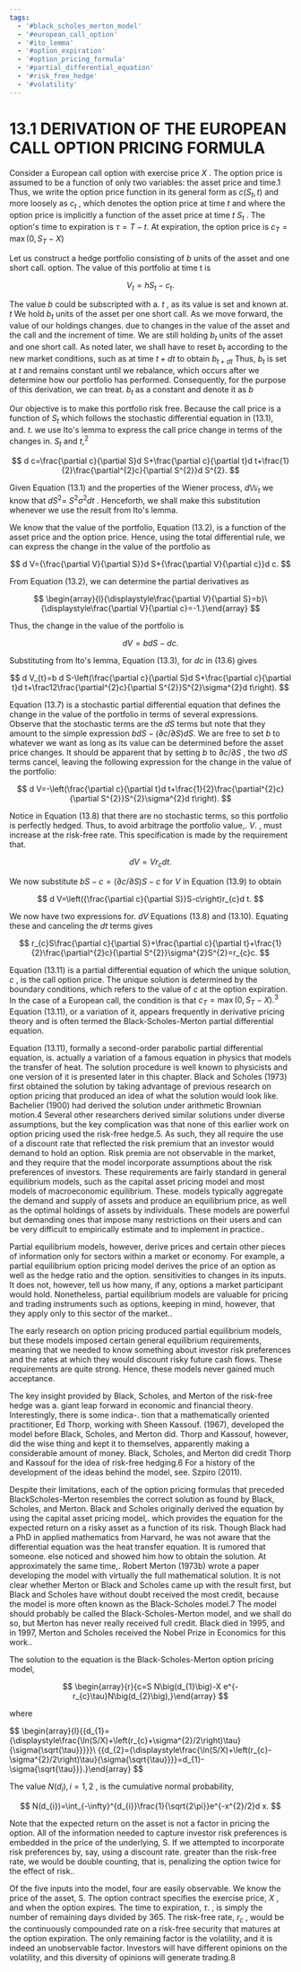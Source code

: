 ```yaml
---
tags:
  - '#black_scholes_merton_model'
  - '#european_call_option'
  - '#ito_lemma'
  - '#option_expiration'
  - '#option_pricing_formula'
  - '#partial_differential_equation'
  - '#risk_free_hedge'
  - '#volatility'
---
```

# 13.1 DERIVATION OF THE EUROPEAN CALL OPTION PRICING FORMULA

Consider a European call option with exercise price $X$ . The option price is assumed to be a function of only two variables: the asset price and time.1 Thus, we write the option price function in its general form as $c(S_{t},t)$ and more loosely as $c_{t}$ , which denotes the option price at time $t$ and where the option price is implicitly a function of the asset price at time $t$ $S_{t}$ . The option's time to expiration is $\tau=T-t.$ At expiration, the option price is $c_{T}=\operatorname*{max}\bigl(0,S_{T}-X\bigr)$

Let us construct a hedge portfolio consisting of $b$ units of the asset and one short call. option. The value of this portfolio at time t is

$$
V_{t}=h S_{t}-c_{t}.
$$

The value $b$ could be subscripted with a. $t$ , as its value is set and known at. $t$ We hold $b_{t}$ units of the asset per one short call. As we move forward, the value of our holdings changes. due to changes in the value of the asset and the call and the increment of time. We are still holding $b_{t}$ units of the asset and one short call. As noted later, we shall have to reset $b_{t}$ according to the new market conditions, such as at time $t+d t$ to obtain $b_{t+d t}$ Thus, $b_{t}$ is set at $t$ and remains constant until we rebalance, which occurs after we determine how our portfolio has performed. Consequently, for the purpose of this derivation, we can treat. $b_{t}$ as a constant and denote it as $b$

Our objective is to make this portfolio risk free. Because the call price is a function of $S_{t}$ which follows the stochastic differential equation in (13.1), and. $t.$ we use Ito's lemma to express the call price change in terms of the changes in. $S_{t}$ and ${t,}^{2}$

$$
d c=\frac{\partial c}{\partial S}d S+\frac{\partial c}{\partial t}d t+\frac{1}{2}\frac{\partial^{2}c}{\partial S^{2}}d S^{2}.
$$

Given Equation (13.1) and the properties of the Wiener process, $d\mathbb{W}_{t}$ we know that $d S^{2}=$ $S^{2}\sigma^{2}d t$ . Henceforth, we shall make this substitution whenever we use the result from Ito's lemma.

We know that the value of the portfolio, Equation (13.2), is a function of the asset price and the option price. Hence, using the total differential rule, we can express the change in the value of the portfolio as

$$
d V={\frac{\partial V}{\partial S}}d S+{\frac{\partial V}{\partial c}}d c.
$$

From Equation (13.2), we can determine the partial derivatives as

$$
\begin{array}{l}{\displaystyle\frac{\partial V}{\partial S}=b}\ {\displaystyle\frac{\partial V}{\partial c}=-1.}\end{array}
$$

Thus, the change in the value of the portfolio is

$$
d V=b d S-d c.
$$

Substituting from Ito's lemma, Equation (13.3), for $d c$ in (13.6) gives

$$
d V_{t}=b d S-\left(\frac{\partial c}{\partial S}d S+\frac{\partial c}{\partial t}d t+\frac12\frac{\partial^{2}c}{\partial S^{2}}S^{2}\sigma^{2}d t\right).
$$

Equation (13.7) is a stochastic partial differential equation that defines the change in the value of the portfolio in terms of several expressions. Observe that the stochastic terms are the $d S$ terms but note that they amount to the simple expression $b d S-(\partial c/\partial S)d S.$ We are free to set $b$ to whatever we want as long as its value can be determined before the asset price changes. It should be apparent that by setting $b$ to $\partial c/\partial S$ , the two $d S$ terms cancel, leaving the following expression for the change in the value of the portfolio:

$$
d V=-\left(\frac{\partial c}{\partial t}d t+\frac{1}{2}\frac{\partial^{2}c}{\partial S^{2}}S^{2}\sigma^{2}d t\right).
$$

Notice in Equation (13.8) that there are no stochastic terms, so this portfolio is perfectly hedged. Thus, to avoid arbitrage the portfolio value,. $V.$ , must increase at the risk-free rate. This specification is made by the requirement that.

$$
d V=V r_{c}d t.
$$

We now substitute $b S-c=(\partial c/\partial S)S-c$ for $V$ in Equation (13.9) to obtain

$$
d V=\left({\frac{\partial c}{\partial S}}S-c\right)r_{c}d t.
$$

We now have two expressions for. $d V$ Equations (13.8) and (13.10). Equating these and canceling the $d t$ terms gives

$$
r_{c}S\frac{\partial c}{\partial S}+\frac{\partial c}{\partial t}+\frac{1}{2}\frac{\partial^{2}c}{\partial S^{2}}\sigma^{2}S^{2}=r_{c}c.
$$

Equation (13.11) is a partial differential equation of which the unique solution, $c$ , is the call option price. The unique solution is determined by the boundary conditions, which refers to the value of $c$ at the option expiration. In the case of a European call, the condition is that $c_{T}=\operatorname*{max}(0,S_{T}-X).^{3}$ Equation (13.11), or a variation of it, appears frequently in derivative pricing theory and is often termed the Black-Scholes-Merton partial differential equation.

Equation (13.11), formally a second-order parabolic partial differential equation, is. actually a variation of a famous equation in physics that models the transfer of heat. The solution procedure is well known to physicists and one version of it is presented later in this chapter. Black and Scholes (1973) first obtained the solution by taking advantage of previous research on option pricing that produced an idea of what the solution would look like. Bachelier (1900) had derived the solution under arithmetic Brownian motion.4 Several other researchers derived similar solutions under diverse assumptions, but the key complication was that none of this earlier work on option pricing used the risk-free hedge.5. As such, they all require the use of a discount rate that reflected the risk premium that an investor would demand to hold an option. Risk premia are not observable in the market, and they require that the model incorporate assumptions about the risk preferences of investors. These requirements are fairly standard in general equilibrium models, such as the capital asset pricing model and most models of macroeconomic equilibrium. These. models typically aggregate the demand and supply of assets and produce an equilibrium price, as well as the optimal holdings of assets by individuals. These models are powerful but demanding ones that impose many restrictions on their users and can be very difficult to empirically estimate and to implement in practice..

Partial equilibrium models, however, derive prices and certain other pieces of information only for sectors within a market or economy. For example, a partial equilibrium option pricing model derives the price of an option as well as the hedge ratio and the option. sensitivities to changes in its inputs. It does not, however, tell us how many, if any, options a market participant would hold. Nonetheless, partial equilibrium models are valuable for pricing and trading instruments such as options, keeping in mind, however, that they apply only to this sector of the market..

The early research on option pricing produced partial equilibrium models, but these models imposed certain general equilibrium requirements, meaning that we needed to know something about investor risk preferences and the rates at which they would discount risky future cash flows. These requirements are quite strong. Hence, these models never gained much acceptance.

The key insight provided by Black, Scholes, and Merton of the risk-free hedge was a. giant leap forward in economic and financial theory. Interestingly, there is some indica-. tion that a mathematically oriented practitioner, Ed Thorp, working with Sheen Kassouf. (1967), developed the model before Black, Scholes, and Merton did. Thorp and Kassouf, however, did the wise thing and kept it to themselves, apparently making a considerable amount of money. Black, Scholes, and Merton did credit Thorp and Kassouf for the idea of risk-free hedging.6 For a history of the development of the ideas behind the model, see. Szpiro (2011).

Despite their limitations, each of the option pricing formulas that preceded BlackScholes-Merton resembles the correct solution as found by Black, Scholes, and Merton. Black and Scholes originally derived the equation by using the capital asset pricing model,. which provides the equation for the expected return on a risky asset as a function of its risk. Though Black had a PhD in applied mathematics from Harvard, he was not aware that the differential equation was the heat transfer equation. It is rumored that someone. else noticed and showed him how to obtain the solution. At approximately the same time,. Robert Merton (1973b) wrote a paper developing the model with virtually the full mathematical solution. It is not clear whether Merton or Black and Scholes came up with the result first, but Black and Scholes have without doubt received the most credit, because the model is more often known as the Black-Scholes model.7 The model should probably be called the Black-Scholes-Merton model, and we shall do so, but Merton has never really received full credit. Black died in 1995, and in 1997, Merton and Scholes received the Nobel Prize in Economics for this work..

The solution to the equation is the Black-Scholes-Merton option pricing model,

$$
\begin{array}{r}{c=S N\big(d_{1}\big)-X e^{-r_{c}\tau}N\big(d_{2}\big),}\end{array}
$$

where

$$
\begin{array}{l}{{d_{1}={\displaystyle\frac{\ln(S/X)+\left(r_{c}+\sigma^{2}/2\right)\tau}{\sigma{\sqrt{\tau}}}}}\ {{d_{2}={\displaystyle\frac{\ln(S/X)+\left(r_{c}-\sigma^{2}/2\right)\tau}{\sigma{\sqrt{\tau}}}}=d_{1}-\sigma{\sqrt{\tau}}}.}\end{array}
$$

The value $N\left(d_{i}\right),i=1,2$ , is the cumulative normal probability,

$$
N(d_{i})=\int_{-\infty}^{d_{i}}\frac{1}{\sqrt{2\pi}}e^{-x^{2}/2}d x.
$$

Note that the expected return on the asset is not a factor in pricing the option. All of the information needed to capture investor risk preferences is embedded in the price of the underlying, S. If we attempted to incorporate risk preferences by, say, using a discount rate. greater than the risk-free rate, we would be double counting, that is, penalizing the option twice for the effect of risk..

Of the five inputs into the model, four are easily observable. We know the price of the asset, S. The option contract specifies the exercise price, $X$ , and when the option expires. The time to expiration, $\tau.$ , is simply the number of remaining days divided by 365. The risk-free rate, $r_{c}$ , would be the continuously compounded rate on a risk-free security that matures at the option expiration. The only remaining factor is the volatility, and it is indeed an unobservable factor. Investors will have different opinions on the volatility, and this diversity of opinions will generate trading.8
